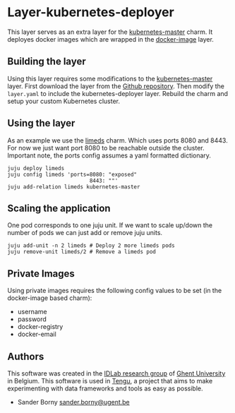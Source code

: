# Layer-kubernetes-deployer
This layer serves as an extra layer for the [kubernetes-master](https://jujucharms.com/u/containers/kubernetes-master/) charm. It deployes docker images which are wrapped in the [docker-image](https://github.com/tengu-team/layer-docker-image) layer.

## Building the layer
Using this layer requires some modifications to the [kubernetes-master](https://jujucharms.com/u/containers/kubernetes-master/) layer. First download the layer from the [Github repository](https://github.com/kubernetes/kubernetes/tree/master/cluster/juju/layers/kubernetes-master). Then modify the `layer.yaml` to include the kubernetes-deployer layer. Rebuild the charm and setup your custom Kubernetes cluster.

## Using the layer
As an example we use the [limeds](https://github.com/tengu-team/layer-limeds) charm. Which uses ports 8080 and 8443. For now we just want port 8080 to be reachable outside the cluster. Important note, the ports config assumes a yaml formatted dictionary.
```
juju deploy limeds
juju config limeds 'ports=8080: "exposed"
                          8443: ""'
juju add-relation limeds kubernetes-master
```

## Scaling the application
One pod corresponds to one juju unit. If we want to scale up/down the number of pods we can just add or remove juju units.
```
juju add-unit -n 2 limeds # Deploy 2 more limeds pods
juju remove-unit limeds/2 # Remove a limeds pod
```

## Private Images
Using private images requires the following config values to be set (in the docker-image based charm):
- username
- password
- docker-registry
- docker-email


## Authors

This software was created in the [IDLab research group](https://www.ugent.be/ea/idlab) 
of [Ghent University](https://www.ugent.be) in Belgium. This software is used in 
[Tengu](https://tengu.io), a project that aims to make experimenting with data 
frameworks and tools as easy as possible.

 - Sander Borny <sander.borny@ugent.be>
